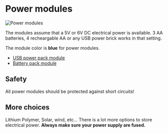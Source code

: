 # Power modules

![Power modules]({{site.baseurl}}/assets/power.jpg)

The modules assume that a 5V or 6V DC electrical power is available.
3 AA batteries, 4 recheargable AA or any USB power brick works in that setting.

The module color is **blue** for power modules.

* [USB power pack module]({{site.baseurl}}/modules/power/usb-power-pack)
* [Battery pack module]({{site.baseurl}}/modules/power/battery-pack)

## Safety

All power modules should be protected against short circuits!

## More choices

Lithium Polymer, Solar, wind, etc... There is a lot more options to store electrical power. **Always make sure your power supply are fused.**
